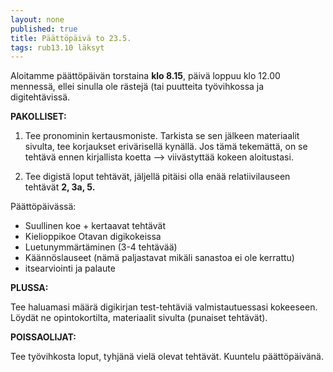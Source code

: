 ```yaml
---
layout: none
published: true
title: Päättöpäivä to 23.5.
tags: rub13.10 läksyt
---
```

Aloitamme päättöpäivän torstaina **klo 8.15**, päivä loppuu klo 12.00 mennessä, ellei sinulla ole rästejä (tai puutteita työvihkossa ja digitehtävissä.

**PAKOLLISET:**

1. Tee pronominin kertausmoniste. Tarkista se sen jälkeen materiaalit sivulta, tee korjaukset erivärisellä kynällä. Jos tämä tekemättä, on se tehtävä ennen kirjallista koetta --> viivästyttää kokeen aloitustasi.

2. Tee digistä loput tehtävät, jäljellä pitäisi olla enää relatiivilauseen tehtävät **2, 3a, 5.**

Päättöpäivässä:

- Suullinen koe + kertaavat tehtävät
- Kielioppikoe Otavan digikokeissa
- Luetunymmärtäminen (3-4 tehtävää)
- Käännöslauseet (nämä paljastavat mikäli sanastoa ei ole kerrattu)
- itsearviointi ja palaute


**PLUSSA:**

Tee haluamasi määrä digikirjan test-tehtäviä valmistautuessasi kokeeseen. Löydät ne opintokortilta, materiaalit sivulta (punaiset tehtävät).

**POISSAOLIJAT:**

Tee työvihkosta loput, tyhjänä vielä olevat tehtävät. Kuuntelu päättöpäivänä.


